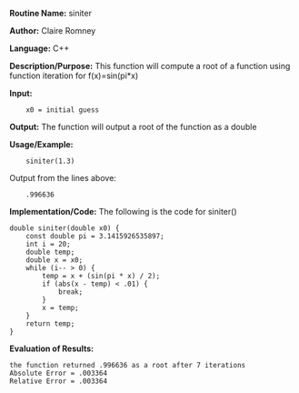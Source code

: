 **Routine Name:**       siniter

**Author:** Claire Romney

**Language:** C++

**Description/Purpose:** This function will compute a root of a function using function iteration for f(x)=sin(pi*x)

**Input:** 
        
        x0 = initial guess

**Output:** The function will output a root of the function as a double

**Usage/Example:**

        siniter(1.3)
       
Output from the lines above:

        .996636
  
**Implementation/Code:** The following is the code for siniter()

    double siniter(double x0) {
        const double pi = 3.1415926535897;
	    int i = 20;
	    double temp;
	    double x = x0;
	    while (i-- > 0) {
		    temp = x + (sin(pi * x) / 2);
		    if (abs(x - temp) < .01) {
			    break;
		    }
		    x = temp;
	    }
	    return temp;
    }

**Evaluation of Results:**

    the function returned .996636 as a root after 7 iterations
    Absolute Error = .003364
    Relative Error = .003364
